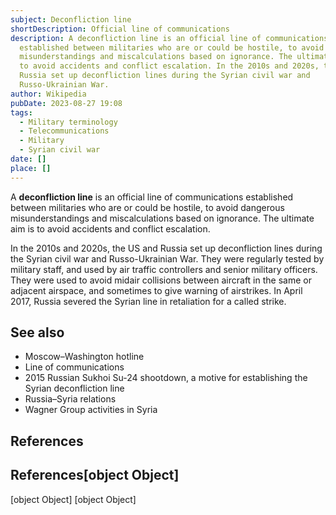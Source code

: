 ```yaml
---
subject: Deconfliction line
shortDescription: Official line of communications
description: A deconfliction line is an official line of communications
  established between militaries who are or could be hostile, to avoid dangerous
  misunderstandings and miscalculations based on ignorance. The ultimate aim is
  to avoid accidents and conflict escalation. In the 2010s and 2020s, the US and
  Russia set up deconfliction lines during the Syrian civil war and
  Russo-Ukrainian War.
author: Wikipedia
pubDate: 2023-08-27 19:08
tags:
  - Military terminology
  - Telecommunications
  - Military
  - Syrian civil war
date: []
place: []
---
```


A **deconfliction line** is an official line of communications established between militaries who are or could be hostile, to avoid dangerous misunderstandings and miscalculations based on ignorance. The ultimate aim is to avoid accidents and conflict escalation.

In the 2010s and 2020s, the US and Russia set up deconfliction lines during the Syrian civil war and Russo-Ukrainian War. They were regularly tested by military staff, and used by air traffic controllers and senior military officers. They were used to avoid midair collisions between aircraft in the same or adjacent airspace, and sometimes to give warning of airstrikes. In April 2017, Russia severed the Syrian line in retaliation for a called strike.

## See also
 * Moscow–Washington hotline
 * Line of communications
 * 2015 Russian Sukhoi Su-24 shootdown, a motive for establishing the Syrian deconfliction line
 * Russia–Syria relations
 * Wagner Group activities in Syria


## References
## References[object Object]
[object Object]
[object Object]